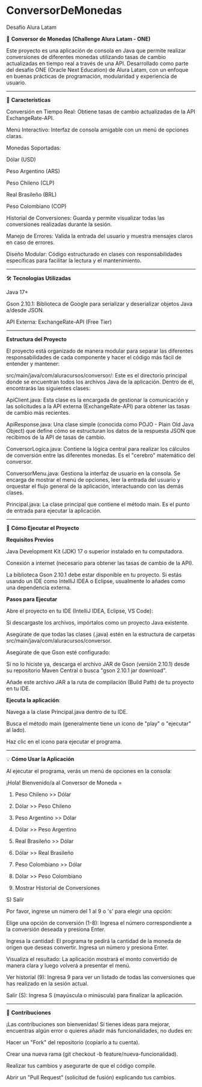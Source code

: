 # ConversorDeMonedas
Desafio Alura Latam


🚀 **Conversor de Monedas (Challenge Alura Latam - ONE)**


Este proyecto es una aplicación de consola en Java que permite realizar conversiones de diferentes monedas utilizando tasas de cambio actualizadas en tiempo real a través de una API. Desarrollado como parte del desafío ONE (Oracle Next Education) de Alura Latam, con un enfoque en buenas prácticas de programación, modularidad y experiencia de usuario.


**************************************************

🌟 **Características**


Conversión en Tiempo Real: Obtiene tasas de cambio actualizadas de la API ExchangeRate-API.

Menú Interactivo: Interfaz de consola amigable con un menú de opciones claras.

Monedas Soportadas:

Dólar (USD)

Peso Argentino (ARS)

Peso Chileno (CLP)

Real Brasileño (BRL)

Peso Colombiano (COP)

Historial de Conversiones: Guarda y permite visualizar todas las conversiones realizadas durante la sesión.

Manejo de Errores: Valida la entrada del usuario y muestra mensajes claros en caso de errores.

Diseño Modular: Código estructurado en clases con responsabilidades específicas para facilitar la lectura y el mantenimiento.


**************************************************

🛠️ **Tecnologías Utilizadas**


Java 17+

Gson 2.10.1: Biblioteca de Google para serializar y deserializar objetos Java a/desde JSON.

API Externa: ExchangeRate-API (Free Tier)


**************************************************

**Estructura del Proyecto**


El proyecto está organizado de manera modular para separar las diferentes responsabilidades de cada componente y hacer el código más fácil de entender y mantener:

src/main/java/com/aluracursos/conversor/: Este es el directorio principal donde se encuentran todos los archivos Java de la aplicación. Dentro de él, encontrarás las siguientes clases:

ApiClient.java: Esta clase es la encargada de gestionar la comunicación y las solicitudes a la API externa (ExchangeRate-API) para obtener las tasas de cambio más recientes.

ApiResponse.java: Una clase simple (conocida como POJO - Plain Old Java Object) que define cómo se estructuran los datos de la respuesta JSON que recibimos de la API de tasas de cambio.

ConversorLogica.java: Contiene la lógica central para realizar los cálculos de conversión entre las diferentes monedas. Es el "cerebro" matemático del conversor.

ConversorMenu.java: Gestiona la interfaz de usuario en la consola. Se encarga de mostrar el menú de opciones, leer la entrada del usuario y orquestar el flujo general de la aplicación, interactuando con las demás clases.

Principal.java: La clase principal que contiene el método main. Es el punto de entrada para ejecutar la aplicación.


**************************************************


🚀 **Cómo Ejecutar el Proyecto**


**Requisitos Previos**

Java Development Kit (JDK) 17 o superior instalado en tu computadora.

Conexión a internet (necesario para obtener las tasas de cambio de la API).

La biblioteca Gson 2.10.1 debe estar disponible en tu proyecto. Si estás usando un IDE como IntelliJ IDEA o Eclipse, usualmente lo añades como una dependencia externa.


**Pasos para Ejecutar**

Abre el proyecto en tu IDE (IntelliJ IDEA, Eclipse, VS Code):

Si descargaste los archivos, impórtalos como un proyecto Java existente.

Asegúrate de que todas las clases (.java) estén en la estructura de carpetas src/main/java/com/aluracursos/conversor.

Asegúrate de que Gson esté configurado:

Si no lo hiciste ya, descarga el archivo JAR de Gson (versión 2.10.1) desde su repositorio Maven Central o busca "gson 2.10.1 jar download".

Añade este archivo JAR a la ruta de compilación (Build Path) de tu proyecto en tu IDE. 


**Ejecuta la aplicación**:

Navega a la clase Principal.java dentro de tu IDE.

Busca el método main (generalmente tiene un icono de "play" o "ejecutar" al lado).

Haz clic en el icono para ejecutar el programa.


**************************************************

💡 **Cómo Usar la Aplicación**


Al ejecutar el programa, verás un menú de opciones en la consola:


¡Hola! Bienvenido/a al Conversor de Moneda =

1) Peso Chileno >> Dólar
   
2) Dólar >> Peso Chileno
   
3) Peso Argentino >> Dólar

4) Dólar >> Peso Argentino

5) Real Brasileño >> Dólar
   
6) Dólar >> Real Brasileño
   
7) Peso Colombiano >> Dólar
   
8) Dólar >> Peso Colombiano

9) Mostrar Historial de Conversiones
    
 S) Salir


Por favor, ingrese un número del 1 al 9 o 's' para elegir una opción:



Elige una opción de conversión (1-8): Ingresa el número correspondiente a la conversión deseada y presiona Enter.

Ingresa la cantidad: El programa te pedirá la cantidad de la moneda de origen que deseas convertir. Ingresa un número y presiona Enter.

Visualiza el resultado: La aplicación mostrará el monto convertido de manera clara y luego volverá a presentar el menú.

Ver historial (9): Ingresa 9 para ver un listado de todas las conversiones que has realizado en la sesión actual.

Salir (S): Ingresa S (mayúscula o minúscula) para finalizar la aplicación.


**************************************************

🤝 **Contribuciones**


¡Las contribuciones son bienvenidas! Si tienes ideas para mejorar, encuentras algún error o quieres añadir más funcionalidades, no dudes en:

Hacer un "Fork" del repositorio (copiarlo a tu cuenta).

Crear una nueva rama (git checkout -b feature/nueva-funcionalidad).

Realizar tus cambios y asegurarte de que el código compile.

Abrir un "Pull Request" (solicitud de fusión) explicando tus cambios.
